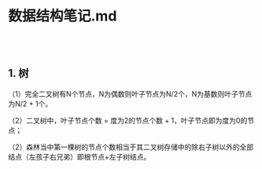 # 数据结构笔记.md

<br>
<br>

## 1. 树

（1）完全二叉树有N个节点，N为偶数则叶子节点为N/2个，N为基数则叶子节点为N/2 + 1个。

（2）二叉树中，叶子节点个数 = 度为2的节点个数 + 1，叶子节点即为度为0的节点；

（2）森林当中第一棵树的节点个数相当于其二叉树存储中的除右子树以外的全部结点（左孩子右兄弟）即根节点+左子树结点。

